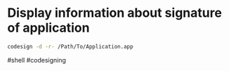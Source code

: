 # Display information about signature of application

```sh
codesign -d -r- /Path/To/Application.app
```

#shell #codesigning 